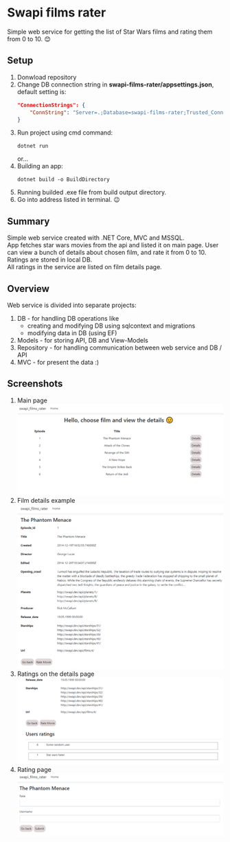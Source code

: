 # Swapi films rater
Simple web service for getting the list of Star Wars films and rating them from 0 to 10. 😊

## Setup
1. Donwload repository
2. Change DB connection string in **swapi-films-rater/appsettings.json**, default setting is:
    ```json
    "ConnectionStrings": {
        "ConnString": "Server=.;Database=swapi-films-rater;Trusted_Connection=True;MultipleActiveResultSets=true"
    }
    ```
3. Run project using cmd command:
    ```terminal
    dotnet run
    ```
    or...  
4. Building an app:
    ```terminal
    dotnet build -o BuildDirectory
    ```
5. Running builded .exe file from build output directory.
6. Go into address listed in terminal. 😉

## Summary
Simple web service created with .NET Core, MVC and MSSQL.  
App fetches star wars movies from the api and listed it on main page. User can view a bunch of details about chosen film, and rate it from 0 to 10. Ratings are stored in local DB.  
All ratings in the service are listed on film details page.

## Overview
Web service is divided into separate projects:
1. DB - for handling DB operations like
    - creating and modifying DB using sqlcontext and migrations
    - modifying data in DB (using EF)
2. Models - for storing API, DB and View-Models
3. Repository - for handling communication between web service and DB / API
4. MVC - for present the data :)

## Screenshots

1. Main page
![index](gh/index.png)
2. Film details example
![details page example](gh/details.png)
3. Ratings on the details page
![ratings example](gh/ratings.png)
4. Rating page
![rating page](gh/rate.png)